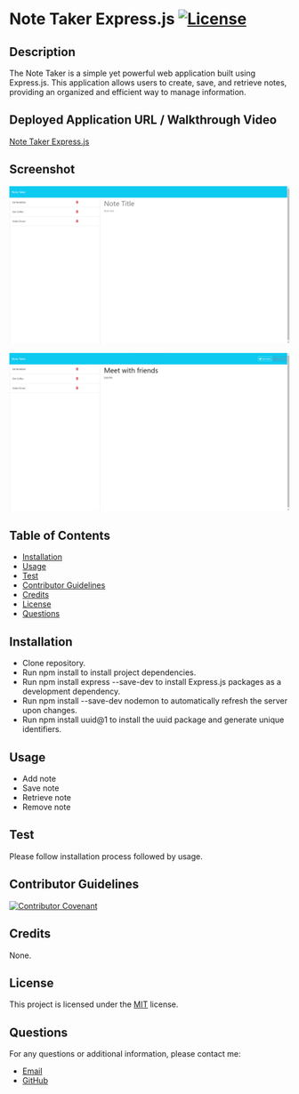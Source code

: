 # Note Taker Express.js [![License](https://img.shields.io/badge/license-MIT-blue.svg)](https://opensource.org/licenses/MIT)

## Description
The Note Taker is a simple yet powerful web application built using Express.js. This application allows users to create, save, and retrieve notes, providing an organized and efficient way to manage information.

## Deployed Application URL / Walkthrough Video
[Note Taker Express.js](https://note-taker-expressjs-1-f32287293c4d.herokuapp.com/)

## Screenshot
![](./assets/images/screenshot1.png)

![](./assets/images/screenshot2.png)

## Table of Contents
- [Installation](#installation)
- [Usage](#usage)
- [Test](#test)
- [Contributor Guidelines](#contributor-guidelines)
- [Credits](@credits)
- [License](#license)
- [Questions](#questions)

## Installation
- Clone repository.
- Run npm install to install project dependencies.
- Run npm install express --save-dev to install Express.js packages as a development dependency.
- Run npm install --save-dev nodemon to automatically refresh the server upon changes.
- Run npm install uuid@1 to install the uuid package and generate unique identifiers.

## Usage
- Add note
- Save note
- Retrieve note
- Remove note

## Test
Please follow installation process followed by usage.

## Contributor Guidelines

[![Contributor Covenant](https://img.shields.io/badge/Contributor%20Covenant-2.1-4baaaa.svg)](code_of_conduct.md)

## Credits
None.

## License

This project is licensed under the [MIT](https://opensource.org/licenses/MIT) license.

## Questions

For any questions or additional information, please contact me:
- [Email](mailto:mariam.miladd@gmail.com?subject=[GitHub]%20Dev%20Connect)
- [GitHub](https://github.com/mariamdawood)